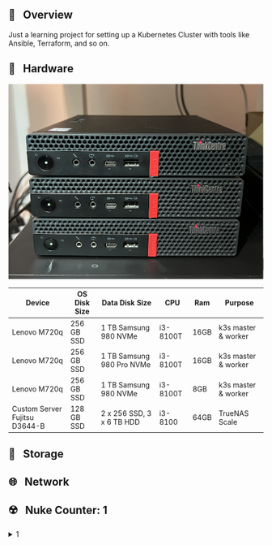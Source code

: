 ## 📖 &nbsp; Overview

Just a learning project for setting up a Kubernetes Cluster with tools like Ansible, Terraform, and so on.

## 🔧 &nbsp; Hardware

![pve-cluster](docs/assets/pve-cluster.png)

| Device                        | OS Disk Size | Data Disk Size            | CPU      | Ram  | Purpose             |
| ----------------------------- | ------------ | ------------------------- | -------- | ---- | ------------------- |
| Lenovo M720q                  | 256 GB SSD   | 1 TB Samsung 980 NVMe     | i3-8100T | 16GB | k3s master & worker |
| Lenovo M720q                  | 256 GB SSD   | 1 TB Samsung 980 Pro NVMe | i3-8100T | 16GB | k3s master & worker |
| Lenovo M720q                  | 256 GB SSD   | 1 TB Samsung 980 NVMe     | i3-8100T | 8GB  | k3s master & worker |
| Custom Server Fujitsu D3644-B | 128 GB SSD   | 2 x 256 SSD, 3 x 6 TB HDD | i3-8100  | 64GB | TrueNAS Scale       |

## 💾 &nbsp; Storage

## 🌐 &nbsp; Network

## ☢️ &nbsp; Nuke Counter: 1

<details>
  <summary>1</summary>

  ### What happened?
  I attempted to configure [Split DNS](https://en.wikipedia.org/wiki/Split-horizon_DNS) using two ingress-nginx controllers: one for internal requests and another for those coming over Cloudflare IPs. To cut a long story short, I severely misconfigured my pi-hole, OpenWrt, and Cilium settings.

  ### What did I learn?
  One genius guy explaining it very well and convincing me that I absolutely need it does not necessarily mean that I need it right now.

  Keep it simple! Use WireGuard over OCI until I decide to make anything publicly available.

</details>

